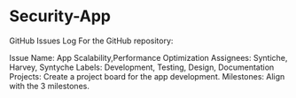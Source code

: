 # Security-App
GitHub Issues Log
For the GitHub repository:

Issue Name: App Scalability,Performance Optimization
Assignees: Syntiche, Harvey, Syntyche 
Labels: Development, Testing, Design, Documentation
Projects: Create a project board for the app development.
Milestones: Align with the 3 milestones.
